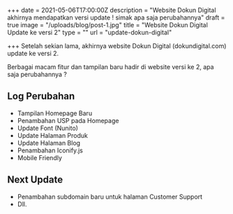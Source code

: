 +++
date = 2021-05-06T17:00:00Z
description = "Website Dokun Digital akhirnya mendapatkan versi update ! simak apa saja perubahannya"
draft = true
image = "/uploads/blog/post-1.jpg"
title = "Website Dokun Digital Update ke versi 2"
type = ""
url = "update-dokun-digital"

+++
Setelah sekian lama, akhirnya website Dokun Digital (dokundigital.com) update ke versi 2.

Berbagai macam fitur dan tampilan baru hadir di website versi ke 2, apa saja perubahannya ?

## Log Perubahan

* Tampilan Homepage Baru
* Penambahan USP pada Homepage
* Update Font (Nunito)
* Update Halaman Produk
* Update Halaman Blog
* Penambahan Iconify.js
* Mobile Friendly

## Next Update

* Penambahan subdomain baru untuk halaman Customer Support
* Dll.